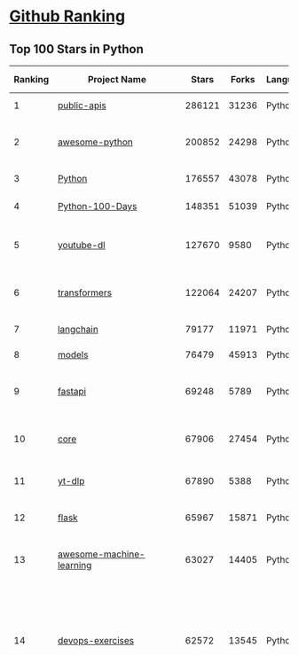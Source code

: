 [Github Ranking](../README.md)
==========

## Top 100 Stars in Python

| Ranking | Project Name | Stars | Forks | Language | Open Issues | Description | Last Commit |
| ------- | ------------ | ----- | ----- | -------- | ----------- | ----------- | ----------- |
| 1 | [public-apis](https://github.com/public-apis/public-apis) | 286121 | 31236 | Python | 17 | A collective list of free APIs | 2024-03-14T02:57:04Z |
| 2 | [awesome-python](https://github.com/vinta/awesome-python) | 200852 | 24298 | Python | 0 | An opinionated list of awesome Python frameworks, libraries, software and resources. | 2024-03-08T09:52:40Z |
| 3 | [Python](https://github.com/TheAlgorithms/Python) | 176557 | 43078 | Python | 30 | All Algorithms implemented in Python | 2024-03-13T06:52:45Z |
| 4 | [Python-100-Days](https://github.com/jackfrued/Python-100-Days) | 148351 | 51039 | Python | 522 | Python - 100天从新手到大师 | 2024-02-26T19:50:59Z |
| 5 | [youtube-dl](https://github.com/ytdl-org/youtube-dl) | 127670 | 9580 | Python | 3755 | Command-line program to download videos from YouTube.com and other video sites | 2024-03-12T19:46:18Z |
| 6 | [transformers](https://github.com/huggingface/transformers) | 122064 | 24207 | Python | 783 | 🤗 Transformers: State-of-the-art Machine Learning for Pytorch, TensorFlow, and JAX. | 2024-03-14T09:58:36Z |
| 7 | [langchain](https://github.com/langchain-ai/langchain) | 79177 | 11971 | Python | 1276 | 🦜🔗 Build context-aware reasoning applications | 2024-03-14T09:47:01Z |
| 8 | [models](https://github.com/tensorflow/models) | 76479 | 45913 | Python | 1045 | Models and examples built with TensorFlow | 2024-03-13T13:12:41Z |
| 9 | [fastapi](https://github.com/tiangolo/fastapi) | 69248 | 5789 | Python | 41 | FastAPI framework, high performance, easy to learn, fast to code, ready for production | 2024-03-14T08:29:19Z |
| 10 | [core](https://github.com/home-assistant/core) | 67906 | 27454 | Python | 2564 | :house_with_garden: Open source home automation that puts local control and privacy first. | 2024-03-14T10:01:52Z |
| 11 | [yt-dlp](https://github.com/yt-dlp/yt-dlp) | 67890 | 5388 | Python | 1212 | A youtube-dl fork with additional features and fixes | 2024-03-13T16:27:14Z |
| 12 | [flask](https://github.com/pallets/flask) | 65967 | 15871 | Python | 3 | The Python micro framework for building web applications. | 2024-03-08T10:38:37Z |
| 13 | [awesome-machine-learning](https://github.com/josephmisiti/awesome-machine-learning) | 63027 | 14405 | Python | 0 | A curated list of awesome Machine Learning frameworks, libraries and software. | 2024-03-09T02:55:04Z |
| 14 | [devops-exercises](https://github.com/bregman-arie/devops-exercises) | 62572 | 13545 | Python | 23 | Linux, Jenkins, AWS, SRE, Prometheus, Docker, Python, Ansible, Git, Kubernetes, Terraform, OpenStack, SQL, NoSQL, Azure, GCP, DNS, Elastic, Network, Virtualization. DevOps Interview Questions | 2024-03-09T08:08:21Z |
| 15 | [funNLP](https://github.com/fighting41love/funNLP) | 62492 | 13947 | Python | 24 | 中英文敏感词、语言检测、中外手机/电话归属地/运营商查询、名字推断性别、手机号抽取、身份证抽取、邮箱抽取、中日文人名库、中文缩写库、拆字词典、词汇情感值、停用词、反动词表、暴恐词表、繁简体转换、英文模拟中文发音、汪峰歌词生成器、职业名称词库、同义词库、反义词库、否定词库、汽车品牌词库、汽车零件词库、连续英文切割、各种中文词向量、公司名字大全、古诗词库、IT词库、财经词库、成语词库、地名词库、历史名人词库、诗词词库、医学词库、饮食词库、法律词库、汽车词库、动物词库、中文聊天语料、中文谣言数据、百度中文问答数据集、句子相似度匹配算法集合、bert资源、文本生成&摘要相关工具、cocoNLP信息抽取工具、国内电话号码正则匹配、清华大学XLORE:中英文跨语言百科知识图谱、清华大学人工智能技术系列报告、自然语言生成、NLU太难了系列、自动对联数据及机器人、用户名黑名单列表、罪名法务名词及分类模型、微信公众号语料、cs224n深度学习自然语言处理课程、中文手写汉字识别、中文自然语言处理 语料/数据集、变量命名神器、分词语料库+代码、任务型对话英文数据集、ASR 语音数据集 + 基于深度学习的中文语音识别系统、笑声检测器、Microsoft多语言数字/单位/如日期时间识别包、中华新华字典数据库及api(包括常用歇后语、成语、词语和汉字)、文档图谱自动生成、SpaCy 中文模型、Common Voice语音识别数据集新版、神经网络关系抽取、基于bert的命名实体识别、关键词(Keyphrase)抽取包pke、基于医疗领域知识图谱的问答系统、基于依存句法与语义角色标注的事件三元组抽取、依存句法分析4万句高质量标注数据、cnocr：用来做中文OCR的Python3包、中文人物关系知识图谱项目、中文nlp竞赛项目及代码汇总、中文字符数据、speech-aligner: 从“人声语音”及其“语言文本”产生音素级别时间对齐标注的工具、AmpliGraph: 知识图谱表示学习(Python)库：知识图谱概念链接预测、Scattertext 文本可视化(python)、语言/知识表示工具：BERT & ERNIE、中文对比英文自然语言处理NLP的区别综述、Synonyms中文近义词工具包、HarvestText领域自适应文本挖掘工具（新词发现-情感分析-实体链接等）、word2word：(Python)方便易用的多语言词-词对集：62种语言/3,564个多语言对、语音识别语料生成工具：从具有音频/字幕的在线视频创建自动语音识别(ASR)语料库、构建医疗实体识别的模型（包含词典和语料标注）、单文档非监督的关键词抽取、Kashgari中使用gpt-2语言模型、开源的金融投资数据提取工具、文本自动摘要库TextTeaser: 仅支持英文、人民日报语料处理工具集、一些关于自然语言的基本模型、基于14W歌曲知识库的问答尝试--功能包括歌词接龙and已知歌词找歌曲以及歌曲歌手歌词三角关系的问答、基于Siamese bilstm模型的相似句子判定模型并提供训练数据集和测试数据集、用Transformer编解码模型实现的根据Hacker News文章标题自动生成评论、用BERT进行序列标记和文本分类的模板代码、LitBank：NLP数据集——支持自然语言处理和计算人文学科任务的100部带标记英文小说语料、百度开源的基准信息抽取系统、虚假新闻数据集、Facebook: LAMA语言模型分析，提供Transformer-XL/BERT/ELMo/GPT预训练语言模型的统一访问接口、CommonsenseQA：面向常识的英文QA挑战、中文知识图谱资料、数据及工具、各大公司内部里大牛分享的技术文档 PDF 或者 PPT、自然语言生成SQL语句（英文）、中文NLP数据增强（EDA）工具、英文NLP数据增强工具 、基于医药知识图谱的智能问答系统、京东商品知识图谱、基于mongodb存储的军事领域知识图谱问答项目、基于远监督的中文关系抽取、语音情感分析、中文ULMFiT-情感分析-文本分类-语料及模型、一个拍照做题程序、世界各国大规模人名库、一个利用有趣中文语料库 qingyun 训练出来的中文聊天机器人、中文聊天机器人seqGAN、省市区镇行政区划数据带拼音标注、教育行业新闻语料库包含自动文摘功能、开放了对话机器人-知识图谱-语义理解-自然语言处理工具及数据、中文知识图谱：基于百度百科中文页面-抽取三元组信息-构建中文知识图谱、masr: 中文语音识别-提供预训练模型-高识别率、Python音频数据增广库、中文全词覆盖BERT及两份阅读理解数据、ConvLab：开源多域端到端对话系统平台、中文自然语言处理数据集、基于最新版本rasa搭建的对话系统、基于TensorFlow和BERT的管道式实体及关系抽取、一个小型的证券知识图谱/知识库、复盘所有NLP比赛的TOP方案、OpenCLaP：多领域开源中文预训练语言模型仓库、UER：基于不同语料+编码器+目标任务的中文预训练模型仓库、中文自然语言处理向量合集、基于金融-司法领域(兼有闲聊性质)的聊天机器人、g2pC：基于上下文的汉语读音自动标记模块、Zincbase 知识图谱构建工具包、诗歌质量评价/细粒度情感诗歌语料库、快速转化「中文数字」和「阿拉伯数字」、百度知道问答语料库、基于知识图谱的问答系统、jieba_fast 加速版的jieba、正则表达式教程、中文阅读理解数据集、基于BERT等最新语言模型的抽取式摘要提取、Python利用深度学习进行文本摘要的综合指南、知识图谱深度学习相关资料整理、维基大规模平行文本语料、StanfordNLP 0.2.0：纯Python版自然语言处理包、NeuralNLP-NeuralClassifier：腾讯开源深度学习文本分类工具、端到端的封闭域对话系统、中文命名实体识别：NeuroNER vs. BertNER、新闻事件线索抽取、2019年百度的三元组抽取比赛：“科学空间队”源码、基于依存句法的开放域文本知识三元组抽取和知识库构建、中文的GPT2训练代码、ML-NLP - 机器学习(Machine Learning)NLP面试中常考到的知识点和代码实现、nlp4han:中文自然语言处理工具集(断句/分词/词性标注/组块/句法分析/语义分析/NER/N元语法/HMM/代词消解/情感分析/拼写检查、XLM：Facebook的跨语言预训练语言模型、用基于BERT的微调和特征提取方法来进行知识图谱百度百科人物词条属性抽取、中文自然语言处理相关的开放任务-数据集-当前最佳结果、CoupletAI - 基于CNN+Bi-LSTM+Attention 的自动对对联系统、抽象知识图谱、MiningZhiDaoQACorpus - 580万百度知道问答数据挖掘项目、brat rapid annotation tool: 序列标注工具、大规模中文知识图谱数据：1.4亿实体、数据增强在机器翻译及其他nlp任务中的应用及效果、allennlp阅读理解:支持多种数据和模型、PDF表格数据提取工具 、 Graphbrain：AI开源软件库和科研工具，目的是促进自动意义提取和文本理解以及知识的探索和推断、简历自动筛选系统、基于命名实体识别的简历自动摘要、中文语言理解测评基准，包括代表性的数据集&基准模型&语料库&排行榜、树洞 OCR 文字识别 、从包含表格的扫描图片中识别表格和文字、语声迁移、Python口语自然语言处理工具集(英文)、 similarity：相似度计算工具包，java编写、海量中文预训练ALBERT模型 、Transformers 2.0 、基于大规模音频数据集Audioset的音频增强 、Poplar：网页版自然语言标注工具、图片文字去除，可用于漫画翻译 、186种语言的数字叫法库、Amazon发布基于知识的人-人开放领域对话数据集 、中文文本纠错模块代码、繁简体转换 、 Python实现的多种文本可读性评价指标、类似于人名/地名/组织机构名的命名体识别数据集 、东南大学《知识图谱》研究生课程(资料)、. 英文拼写检查库 、 wwsearch是企业微信后台自研的全文检索引擎、CHAMELEON：深度学习新闻推荐系统元架构 、 8篇论文梳理BERT相关模型进展与反思、DocSearch：免费文档搜索引擎、 LIDA：轻量交互式对话标注工具 、aili - the fastest in-memory index in the East 东半球最快并发索引 、知识图谱车音工作项目、自然语言生成资源大全 、中日韩分词库mecab的Python接口库、中文文本摘要/关键词提取、汉字字符特征提取器 (featurizer)，提取汉字的特征（发音特征、字形特征）用做深度学习的特征、中文生成任务基准测评 、中文缩写数据集、中文任务基准测评 - 代表性的数据集-基准(预训练)模型-语料库-baseline-工具包-排行榜、PySS3：面向可解释AI的SS3文本分类器机器可视化工具 、中文NLP数据集列表、COPE - 格律诗编辑程序、doccano：基于网页的开源协同多语言文本标注工具 、PreNLP：自然语言预处理库、简单的简历解析器，用来从简历中提取关键信息、用于中文闲聊的GPT2模型：GPT2-chitchat、基于检索聊天机器人多轮响应选择相关资源列表(Leaderboards、Datasets、Papers)、(Colab)抽象文本摘要实现集锦(教程 、词语拼音数据、高效模糊搜索工具、NLP数据增广资源集、微软对话机器人框架 、 GitHub Typo Corpus：大规模GitHub多语言拼写错误/语法错误数据集、TextCluster：短文本聚类预处理模块 Short text cluster、面向语音识别的中文文本规范化、BLINK：最先进的实体链接库、BertPunc：基于BERT的最先进标点修复模型、Tokenizer：快速、可定制的文本词条化库、中文语言理解测评基准，包括代表性的数据集、基准(预训练)模型、语料库、排行榜、spaCy 医学文本挖掘与信息提取 、 NLP任务示例项目代码集、 python拼写检查库、chatbot-list - 行业内关于智能客服、聊天机器人的应用和架构、算法分享和介绍、语音质量评价指标(MOSNet, BSSEval, STOI, PESQ, SRMR)、 用138GB语料训练的法文RoBERTa预训练语言模型 、BERT-NER-Pytorch：三种不同模式的BERT中文NER实验、无道词典 - 有道词典的命令行版本，支持英汉互查和在线查询、2019年NLP亮点回顾、 Chinese medical dialogue data 中文医疗对话数据集 、最好的汉字数字(中文数字)-阿拉伯数字转换工具、 基于百科知识库的中文词语多词义/义项获取与特定句子词语语义消歧、awesome-nlp-sentiment-analysis - 情感分析、情绪原因识别、评价对象和评价词抽取、LineFlow：面向所有深度学习框架的NLP数据高效加载器、中文医学NLP公开资源整理 、MedQuAD：(英文)医学问答数据集、将自然语言数字串解析转换为整数和浮点数、Transfer Learning in Natural Language Processing (NLP) 、面向语音识别的中文/英文发音辞典、Tokenizers：注重性能与多功能性的最先进分词器、CLUENER 细粒度命名实体识别 Fine Grained Named Entity Recognition、 基于BERT的中文命名实体识别、中文谣言数据库、NLP数据集/基准任务大列表、nlp相关的一些论文及代码, 包括主题模型、词向量(Word Embedding)、命名实体识别(NER)、文本分类(Text Classificatin)、文本生成(Text Generation)、文本相似性(Text Similarity)计算等，涉及到各种与nlp相关的算法，基于keras和tensorflow 、Python文本挖掘/NLP实战示例、 Blackstone：面向非结构化法律文本的spaCy pipeline和NLP模型通过同义词替换实现文本“变脸” 、中文 预训练 ELECTREA 模型: 基于对抗学习 pretrain Chinese Model 、albert-chinese-ner - 用预训练语言模型ALBERT做中文NER 、基于GPT2的特定主题文本生成/文本增广、开源预训练语言模型合集、多语言句向量包、编码、标记和实现：一种可控高效的文本生成方法、 英文脏话大列表 、attnvis：GPT2、BERT等transformer语言模型注意力交互可视化、CoVoST：Facebook发布的多语种语音-文本翻译语料库，包括11种语言(法语、德语、荷兰语、俄语、西班牙语、意大利语、土耳其语、波斯语、瑞典语、蒙古语和中文)的语音、文字转录及英文译文、Jiagu自然语言处理工具 - 以BiLSTM等模型为基础，提供知识图谱关系抽取 中文分词 词性标注 命名实体识别 情感分析 新词发现 关键词 文本摘要 文本聚类等功能、用unet实现对文档表格的自动检测，表格重建、NLP事件提取文献资源列表 、 金融领域自然语言处理研究资源大列表、CLUEDatasetSearch - 中英文NLP数据集：搜索所有中文NLP数据集，附常用英文NLP数据集 、medical_NER - 中文医学知识图谱命名实体识别 、(哈佛)讲因果推理的免费书、知识图谱相关学习资料/数据集/工具资源大列表、Forte：灵活强大的自然语言处理pipeline工具集 、Python字符串相似性算法库、PyLaia：面向手写文档分析的深度学习工具包、TextFooler：针对文本分类/推理的对抗文本生成模块、Haystack：灵活、强大的可扩展问答(QA)框架、中文关键短语抽取工具 | 2024-03-06T12:50:47Z |
| 16 | [keras](https://github.com/keras-team/keras) | 60634 | 19305 | Python | 204 | Deep Learning for humans | 2024-03-14T07:38:21Z |
| 17 | [ansible](https://github.com/ansible/ansible) | 60608 | 23622 | Python | 535 | Ansible is a radically simple IT automation platform that makes your applications and systems easier to deploy and maintain. Automate everything from code deployment to network configuration to cloud management, in a language that approaches plain English, using SSH, with no agents to install on remote systems. https://docs.ansible.com. | 2024-03-14T03:13:19Z |
| 18 | [whisper](https://github.com/openai/whisper) | 57659 | 6560 | Python | 0 | Robust Speech Recognition via Large-Scale Weak Supervision | 2024-03-08T04:08:05Z |
| 19 | [scikit-learn](https://github.com/scikit-learn/scikit-learn) | 57649 | 24906 | Python | 1634 | scikit-learn: machine learning in Python | 2024-03-14T09:51:38Z |
| 20 | [PayloadsAllTheThings](https://github.com/swisskyrepo/PayloadsAllTheThings) | 55953 | 13822 | Python | 0 | A list of useful payloads and bypass for Web Application Security and Pentest/CTF | 2024-03-09T16:18:50Z |
| 21 | [d2l-zh](https://github.com/d2l-ai/d2l-zh) | 55067 | 10238 | Python | 0 | 《动手学深度学习》：面向中文读者、能运行、可讨论。中英文版被70多个国家的500多所大学用于教学。 | 2024-03-10T02:36:56Z |
| 22 | [gpt4free](https://github.com/xtekky/gpt4free) | 54462 | 12489 | Python | 88 | The official gpt4free repository \| various collection of powerful language models | 2024-03-13T22:35:10Z |
| 23 | [gpt_academic](https://github.com/binary-husky/gpt_academic) | 52826 | 6697 | Python | 200 | 为GPT/GLM等LLM大语言模型提供实用化交互接口，特别优化论文阅读/润色/写作体验，模块化设计，支持自定义快捷按钮&函数插件，支持Python和C++等项目剖析&自译解功能，PDF/LaTex论文翻译&总结功能，支持并行问询多种LLM模型，支持chatglm3等本地模型。接入通义千问, deepseekcoder, 讯飞星火, 文心一言, llama2, rwkv, claude2, moss等。 | 2024-03-14T02:46:00Z |
| 24 | [localstack](https://github.com/localstack/localstack) | 51613 | 3768 | Python | 304 | 💻 A fully functional local AWS cloud stack. Develop and test your cloud & Serverless apps offline | 2024-03-14T09:06:50Z |
| 25 | [face_recognition](https://github.com/ageitgey/face_recognition) | 51336 | 13246 | Python | 731 | The world's simplest facial recognition api for Python and the command line | 2024-02-24T12:51:59Z |
| 26 | [requests](https://github.com/psf/requests) | 51174 | 9168 | Python | 201 | A simple, yet elegant, HTTP library. | 2024-03-14T01:30:51Z |
| 27 | [scrapy](https://github.com/scrapy/scrapy) | 50427 | 10288 | Python | 430 | Scrapy, a fast high-level web crawling & scraping framework for Python. | 2024-03-13T06:22:49Z |
| 28 | [sherlock](https://github.com/sherlock-project/sherlock) | 50344 | 6015 | Python | 72 | 🔎 Hunt down social media accounts by username across social networks | 2024-03-08T21:42:12Z |
| 29 | [Real-Time-Voice-Cloning](https://github.com/CorentinJ/Real-Time-Voice-Cloning) | 50301 | 8457 | Python | 176 | Clone a voice in 5 seconds to generate arbitrary speech in real-time | 2024-03-14T02:45:00Z |
| 30 | [you-get](https://github.com/soimort/you-get) | 49069 | 9283 | Python | 0 | :arrow_double_down: Dumb downloader that scrapes the web | 2024-03-04T02:17:52Z |
| 31 | [faceswap](https://github.com/deepfakes/faceswap) | 48781 | 12834 | Python | 16 | Deepfakes Software For All | 2024-03-13T18:21:16Z |
| 32 | [privateGPT](https://github.com/imartinez/privateGPT) | 48544 | 6377 | Python | 132 | Interact with your documents using the power of GPT, 100% privately, no data leaks | 2024-03-13T13:52:51Z |
| 33 | [yolov5](https://github.com/ultralytics/yolov5) | 45800 | 15339 | Python | 119 | YOLOv5 🚀 in PyTorch > ONNX > CoreML > TFLite | 2024-03-10T12:49:38Z |
| 34 | [big-list-of-naughty-strings](https://github.com/minimaxir/big-list-of-naughty-strings) | 45763 | 2128 | Python | 63 | The Big List of Naughty Strings is a list of strings which have a high probability of causing issues when used as user-input data. | 2023-06-18T16:13:29Z |
| 35 | [DeepFaceLab](https://github.com/iperov/DeepFaceLab) | 44868 | 10042 | Python | 541 | DeepFaceLab is the leading software for creating deepfakes. | 2023-10-24T10:56:48Z |
| 36 | [hackingtool](https://github.com/Z4nzu/hackingtool) | 42292 | 4621 | Python | 35 | ALL IN ONE Hacking Tool For Hackers | 2024-03-03T15:21:25Z |
| 37 | [open-interpreter](https://github.com/KillianLucas/open-interpreter) | 41676 | 3648 | Python | 209 | A natural language interface for computers | 2024-03-14T09:40:00Z |
| 38 | [pandas](https://github.com/pandas-dev/pandas) | 41534 | 17180 | Python | 3568 | Flexible and powerful data analysis / manipulation library for Python, providing labeled data structures similar to R data.frame objects, statistical functions, and much more | 2024-03-14T09:24:20Z |
| 39 | [CppCoreGuidelines](https://github.com/isocpp/CppCoreGuidelines) | 41233 | 5351 | Python | 239 | The C++ Core Guidelines are a set of tried-and-true guidelines, rules, and best practices about coding in C++ | 2024-03-11T22:36:01Z |
| 40 | [python-patterns](https://github.com/faif/python-patterns) | 39181 | 6829 | Python | 11 | A collection of design patterns/idioms in Python | 2023-12-18T04:41:53Z |
| 41 | [ColossalAI](https://github.com/hpcaitech/ColossalAI) | 36717 | 4124 | Python | 347 | Making large AI models cheaper, faster and more accessible | 2024-03-14T09:50:56Z |
| 42 | [Open-Assistant](https://github.com/LAION-AI/Open-Assistant) | 36450 | 3165 | Python | 223 | OpenAssistant is a chat-based assistant that understands tasks, can interact with third-party systems, and retrieve information dynamically to do so. | 2024-02-29T02:39:02Z |
| 43 | [interview_internal_reference](https://github.com/0voice/interview_internal_reference) | 35953 | 9406 | Python | 27 | 2023年最新总结，阿里，腾讯，百度，美团，头条等技术面试题目，以及答案，专家出题人分析汇总。 | 2023-05-17T07:20:27Z |
| 44 | [stablediffusion](https://github.com/Stability-AI/stablediffusion) | 35379 | 4569 | Python | 208 | High-Resolution Image Synthesis with Latent Diffusion Models | 2023-12-21T18:39:11Z |
| 45 | [python-cheatsheet](https://github.com/gto76/python-cheatsheet) | 35140 | 6314 | Python | 5 | Comprehensive Python Cheatsheet | 2024-03-12T21:11:46Z |
| 46 | [MetaGPT](https://github.com/geekan/MetaGPT) | 35131 | 4021 | Python | 208 | 🌟 The Multi-Agent Framework: Given one line Requirement, return PRD, Design, Tasks, Repo | 2024-03-14T09:44:45Z |
| 47 | [DragGAN](https://github.com/XingangPan/DragGAN) | 34701 | 3308 | Python | 136 | Official Code for DragGAN (SIGGRAPH 2023) | 2024-01-02T04:17:17Z |
| 48 | [diagrams](https://github.com/mingrammer/diagrams) | 34471 | 2210 | Python | 292 | :art: Diagram as Code for prototyping cloud system architectures | 2024-03-12T20:38:39Z |
| 49 | [TaskMatrix](https://github.com/chenfei-wu/TaskMatrix) | 34464 | 3322 | Python | 215 | None | 2024-01-06T02:41:20Z |
| 50 | [GFPGAN](https://github.com/TencentARC/GFPGAN) | 34233 | 5619 | Python | 312 | GFPGAN aims at developing Practical Algorithms for Real-world Face Restoration. | 2024-03-07T17:31:56Z |
| 51 | [text-generation-webui](https://github.com/oobabooga/text-generation-webui) | 34229 | 4575 | Python | 246 | A Gradio web UI for Large Language Models. Supports transformers, GPTQ, AWQ, EXL2, llama.cpp (GGUF), Llama models. | 2024-03-13T15:41:36Z |
| 52 | [mitmproxy](https://github.com/mitmproxy/mitmproxy) | 33927 | 3866 | Python | 292 | An interactive TLS-capable intercepting HTTP proxy for penetration testers and software developers. | 2024-03-13T08:15:24Z |
| 53 | [odoo](https://github.com/odoo/odoo) | 33789 | 21994 | Python | 2504 | Odoo. Open Source Apps To Grow Your Business. | 2024-03-14T10:00:12Z |
| 54 | [12306](https://github.com/testerSunshine/12306) | 33558 | 9774 | Python | 225 | 12306智能刷票，订票 | 2023-04-02T03:19:43Z |
| 55 | [shadowsocks](https://github.com/shadowsocks/shadowsocks) | 33518 | 18744 | Python | 0 | None | 2023-10-03T14:22:29Z |
| 56 | [MockingBird](https://github.com/babysor/MockingBird) | 33450 | 5032 | Python | 456 | 🚀AI拟声: 5秒内克隆您的声音并生成任意语音内容 Clone a voice in 5 seconds to generate arbitrary speech in real-time | 2024-02-28T06:53:34Z |
| 57 | [XX-Net](https://github.com/XX-net/XX-Net) | 32630 | 7723 | Python | 7888 | A proxy tool to bypass GFW. | 2024-03-06T08:29:05Z |
| 58 | [FastChat](https://github.com/lm-sys/FastChat) | 32471 | 3988 | Python | 592 | An open platform for training, serving, and evaluating large language models. Release repo for Vicuna and Chatbot Arena. | 2024-03-14T01:05:34Z |
| 59 | [jieba](https://github.com/fxsjy/jieba) | 32134 | 6691 | Python | 614 | 结巴中文分词 | 2024-01-17T14:24:55Z |
| 60 | [DeepSpeed](https://github.com/microsoft/DeepSpeed) | 31841 | 3758 | Python | 866 | DeepSpeed is a deep learning optimization library that makes distributed training and inference easy, efficient, and effective. | 2024-03-14T09:43:10Z |
| 61 | [linux-insides](https://github.com/0xAX/linux-insides) | 29262 | 3290 | Python | 28 | A little bit about a linux kernel | 2024-03-13T09:34:04Z |
| 62 | [pytorch-image-models](https://github.com/huggingface/pytorch-image-models) | 29129 | 4516 | Python | 70 | PyTorch image models, scripts, pretrained weights -- ResNet, ResNeXT, EfficientNet, NFNet, Vision Transformer (ViT), MobileNet-V3/V2, RegNet, DPN, CSPNet, Swin Transformer, MaxViT, CoAtNet, ConvNeXt, and more | 2024-03-14T09:46:18Z |
| 63 | [poetry](https://github.com/python-poetry/poetry) | 28973 | 2179 | Python | 568 | Python packaging and dependency management made easy | 2024-03-14T02:14:39Z |
| 64 | [fairseq](https://github.com/facebookresearch/fairseq) | 28907 | 6206 | Python | 1079 | Facebook AI Research Sequence-to-Sequence Toolkit written in Python. | 2024-03-13T13:24:18Z |
| 65 | [pytorch-tutorial](https://github.com/yunjey/pytorch-tutorial) | 28862 | 7946 | Python | 66 | PyTorch Tutorial for Deep Learning Researchers | 2023-08-15T10:17:50Z |
| 66 | [interactive-coding-challenges](https://github.com/donnemartin/interactive-coding-challenges) | 28525 | 4362 | Python | 35 | 120+ interactive Python coding interview challenges (algorithms and data structures).  Includes Anki flashcards. | 2023-09-12T22:51:04Z |
| 67 | [stanford_alpaca](https://github.com/tatsu-lab/stanford_alpaca) | 28511 | 3969 | Python | 167 | Code and documentation to train Stanford's Alpaca models, and generate the data. | 2024-03-12T15:41:13Z |
| 68 | [spaCy](https://github.com/explosion/spaCy) | 28433 | 4256 | Python | 84 | 💫 Industrial-strength Natural Language Processing (NLP) in Python | 2024-03-07T13:56:38Z |
| 69 | [detectron2](https://github.com/facebookresearch/detectron2) | 28272 | 7193 | Python | 393 | Detectron2 is a platform for object detection, segmentation and other visual recognition tasks. | 2024-03-11T08:31:49Z |
| 70 | [ChatGPT](https://github.com/acheong08/ChatGPT) | 27844 | 4509 | Python | 11 | Reverse engineered ChatGPT API | 2023-08-02T06:02:10Z |
| 71 | [gradio](https://github.com/gradio-app/gradio) | 27527 | 2013 | Python | 452 | Build and share delightful machine learning apps, all in Python. 🌟 Star to support our work! | 2024-03-14T01:03:32Z |
| 72 | [mmdetection](https://github.com/open-mmlab/mmdetection) | 27293 | 9135 | Python | 1299 | OpenMMLab Detection Toolbox and Benchmark | 2024-03-12T10:59:35Z |
| 73 | [django-rest-framework](https://github.com/encode/django-rest-framework) | 27265 | 6714 | Python | 77 | Web APIs for Django. 🎸 | 2024-03-13T15:16:44Z |
| 74 | [ControlNet](https://github.com/lllyasviel/ControlNet) | 27140 | 2472 | Python | 375 | Let us control diffusion models! | 2024-02-25T09:49:39Z |
| 75 | [jax](https://github.com/google/jax) | 27031 | 2460 | Python | 1257 | Composable transformations of Python+NumPy programs: differentiate, vectorize, JIT to GPU/TPU, and more | 2024-03-14T05:47:47Z |
| 76 | [tqdm](https://github.com/tqdm/tqdm) | 27167 | 1314 | Python | 387 | :zap: A Fast, Extensible Progress Bar for Python and CLI | 2024-03-06T18:22:48Z |
| 77 | [CheatSheetSeries](https://github.com/OWASP/CheatSheetSeries) | 26169 | 3672 | Python | 40 | The OWASP Cheat Sheet Series was created to provide a concise collection of high value information on specific application security topics. | 2024-03-13T12:58:45Z |
| 78 | [Detectron](https://github.com/facebookresearch/Detectron) | 26109 | 5458 | Python | 306 | FAIR's research platform for object detection research, implementing popular algorithms like Mask R-CNN and RetinaNet. | 2023-11-20T09:13:34Z |
| 79 | [python-fire](https://github.com/google/python-fire) | 26076 | 1411 | Python | 120 | Python Fire is a library for automatically generating command line interfaces (CLIs) from absolutely any Python object. | 2024-03-12T11:42:48Z |
| 80 | [numpy](https://github.com/numpy/numpy) | 26001 | 9116 | Python | 1903 | The fundamental package for scientific computing with Python. | 2024-03-13T21:02:23Z |
| 81 | [WeChatMsg](https://github.com/LC044/WeChatMsg) | 24441 | 2490 | Python | 55 | 提取微信聊天记录，将其导出成HTML、Word、CSV文档永久保存，对聊天记录进行分析生成年度聊天报告 | 2024-03-10T07:17:24Z |
| 82 | [algorithms](https://github.com/keon/algorithms) | 23428 | 4564 | Python | 58 | Minimal examples of data structures and algorithms in Python | 2024-03-09T07:10:16Z |
| 83 | [locust](https://github.com/locustio/locust) | 23334 | 2850 | Python | 18 | Write scalable load tests in plain Python 🚗💨 | 2024-03-13T16:29:54Z |
| 84 | [so-vits-svc](https://github.com/svc-develop-team/so-vits-svc) | 23303 | 4453 | Python | 21 | SoftVC VITS Singing Voice Conversion | 2023-11-11T13:11:31Z |
| 85 | [jumpserver](https://github.com/jumpserver/jumpserver) | 23277 | 5160 | Python | 57 | JumpServer 是广受欢迎的开源堡垒机，是符合 4A 规范的专业运维安全审计系统。 | 2024-03-14T08:54:12Z |
| 86 | [celery](https://github.com/celery/celery) | 23196 | 4563 | Python | 617 | Distributed Task Queue (development branch) | 2024-03-13T16:32:54Z |
| 87 | [chatgpt-on-wechat](https://github.com/zhayujie/chatgpt-on-wechat) | 23157 | 6383 | Python | 354 | 基于大模型搭建的微信聊天机器人，同时支持微信、企业微信、公众号、飞书、钉钉接入，可选择GPT3.5/GPT4.0/Claude/文心一言/讯飞星火/通义千问/Gemini/GLM-4/LinkAI，能处理文本、语音和图片，访问操作系统和互联网，支持基于自有知识库进行定制企业智能客服。 | 2024-03-14T10:02:36Z |
| 88 | [vnpy](https://github.com/vnpy/vnpy) | 23061 | 8340 | Python | 9 | 基于Python的开源量化交易平台开发框架 | 2024-03-14T08:06:32Z |
| 89 | [gpt-pilot](https://github.com/Pythagora-io/gpt-pilot) | 22578 | 2016 | Python | 182 | Dev tool that writes scalable apps from scratch while the developer oversees the implementation | 2024-03-13T09:23:11Z |
| 90 | [algo](https://github.com/wangzheng0822/algo) | 22548 | 7041 | Python | 103 | 数据结构和算法必知必会的50个代码实现 | 2024-01-05T03:09:17Z |
| 91 | [NLP-progress](https://github.com/sebastianruder/NLP-progress) | 22232 | 3612 | Python | 35 | Repository to track the progress in Natural Language Processing (NLP), including the datasets and the current state-of-the-art for the most common NLP tasks. | 2024-02-16T12:02:07Z |
| 92 | [pytorch-CycleGAN-and-pix2pix](https://github.com/junyanz/pytorch-CycleGAN-and-pix2pix) | 21691 | 6109 | Python | 516 | Image-to-Image Translation in PyTorch | 2023-12-04T15:06:06Z |
| 93 | [examples](https://github.com/pytorch/examples) | 21537 | 9412 | Python | 175 | A set of examples around pytorch in Vision, Text, Reinforcement Learning, etc. | 2024-03-11T12:35:26Z |
| 94 | [tornado](https://github.com/tornadoweb/tornado) | 21470 | 5461 | Python | 190 | Tornado is a Python web framework and asynchronous networking library, originally developed at FriendFeed. | 2024-03-13T03:41:42Z |
| 95 | [cookiecutter](https://github.com/cookiecutter/cookiecutter) | 21359 | 1935 | Python | 202 | A cross-platform command-line utility that creates projects from cookiecutters (project templates), e.g. Python package projects, C projects. | 2024-03-13T00:47:24Z |
| 96 | [PythonRobotics](https://github.com/AtsushiSakai/PythonRobotics) | 21296 | 6247 | Python | 13 | Python sample codes for robotics algorithms. | 2024-03-13T12:20:02Z |
| 97 | [d2l-en](https://github.com/d2l-ai/d2l-en) | 21194 | 4058 | Python | 88 | Interactive deep learning book with multi-framework code, math, and discussions. Adopted at 500 universities from 70 countries including Stanford, MIT, Harvard, and Cambridge. | 2024-03-07T10:19:26Z |
| 98 | [Awesome-Linux-Software](https://github.com/luong-komorebi/Awesome-Linux-Software) | 20939 | 1957 | Python | 8 | 🐧 A list of awesome Linux softwares  | 2024-03-14T03:01:07Z |
| 99 | [Hello-Python](https://github.com/mouredev/Hello-Python) | 20896 | 1399 | Python | 7 | Curso para aprender el lenguaje de programación Python desde cero y para principiantes. 75 clases, 37 horas en vídeo, código, proyectos y grupo de chat. Fundamentos, frontend, backend, testing, IA... | 2024-02-15T18:25:21Z |
| 100 | [gpt-2](https://github.com/openai/gpt-2) | 20835 | 5255 | Python | 123 | Code for the paper "Language Models are Unsupervised Multitask Learners" | 2024-01-26T23:11:58Z |


